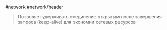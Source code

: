 #network #network/header 

> Позволяет удерживать соединение открытым после завершения запроса (keep-alive) для экономии сетевых ресурсов

